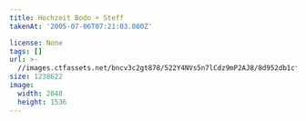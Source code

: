 ```yaml
---
title: Hochzeit Bodo + Steff
takenAt: '2005-07-06T07:21:03.000Z'

license: None
tags: []
url: >-
  //images.ctfassets.net/bncv3c2gt878/522Y4NVs5n7lCdz9mP2AJ8/8d952db1cffaf0e5c6bfef9570100e2f/hochzeit-bodo--steff_4560370432_o
size: 1238622
image:
  width: 2048
  height: 1536
---
```

